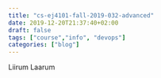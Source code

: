```yaml
---
title: "cs-ej4101-fall-2019-032-advanced"
date: 2019-12-20T21:37:40+02:00
draft: false
tags: ["course","info", "devops"]
categories: ["blog"]
---
```


Liirum Laarum
